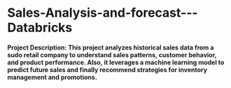# Sales-Analysis-and-forecast---Databricks
#### Project Description:  This project analyzes historical sales data from a sudo retail company to understand sales patterns, customer behavior, and product performance. Also, it leverages a machine learning model to predict future sales and finally recommend strategies for inventory management and promotions.
